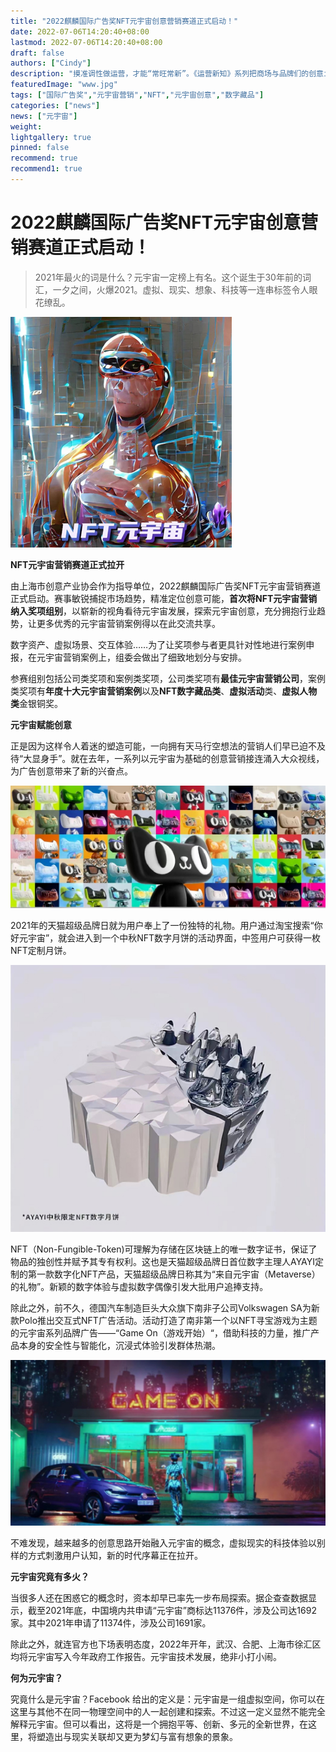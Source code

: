 ```yaml
---
title: "2022麒麟国际广告奖NFT元宇宙创意营销赛道正式启动！"
date: 2022-07-06T14:20:40+08:00
lastmod: 2022-07-06T14:20:40+08:00
draft: false
authors: ["Cindy"]
description: "摸准调性做运营，才能“常旺常新”。《运营新知》系列把商场与品牌们的创意idea扒开给你看。此篇为品牌、商场的元宇宙之战。"
featuredImage: "www.jpg"
tags: ["国际广告奖","元宇宙营销","NFT","元宇宙创意","数字藏品"]
categories: ["news"]
news: ["元宇宙"]
weight: 
lightgallery: true
pinned: false
recommend: true
recommend1: true
---
```


# 2022麒麟国际广告奖NFT元宇宙创意营销赛道正式启动！

> 2021年最火的词是什么？元宇宙一定榜上有名。这个诞生于30年前的词汇，一夕之间，火爆2021。虚拟、现实、想象、科技等一连串标签令人眼花缭乱。


![图片](yyuu.jpg)



**NFT元宇宙营销赛道正式拉开**

由上海市创意产业协会作为指导单位，2022麒麟国际广告奖NFT元宇宙营销赛道正式启动。赛事敏锐捕捉市场趋势，精准定位创意可能，**首次将NFT元宇宙营销纳入奖项组别**，以崭新的视角看待元宇宙发展，探索元宇宙创意，充分拥抱行业趋势，让更多优秀的元宇宙营销案例得以在此交流共享。

数字资产、虚拟场景、交互体验……为了让奖项参与者更具针对性地进行案例申报，在元宇宙营销案例上，组委会做出了细致地划分与安排。

参赛组别包括公司类奖项和案例类奖项，公司类奖项有**最佳元宇宙营销公司**，案例类奖项有**年度十大元宇宙营销案例**以及**NFT数字藏品类**、**虚拟活动**类、**虚拟人物类**金银铜奖。

**元宇宙赋能创意**

正是因为这样令人着迷的塑造可能，一向拥有天马行空想法的营销人们早已迫不及待“大显身手”。就在去年，一系列以元宇宙为基础的创意营销接连涌入大众视线，为广告创意带来了新的兴奋点。

![图片](llii.jpg)

2021年的天猫超级品牌日就为用户奉上了一份独特的礼物。用户通过淘宝搜索“你好元宇宙”，就会进入到一个中秋NFT数字月饼的活动界面，中签用户可获得一枚NFT定制月饼。

![图片](ttyy.jpg)

NFT（Non-Fungible-Token)可理解为存储在区块链上的唯一数字证书，保证了物品的独创性并赋予其专有权利。这也是天猫超级品牌日首位数字主理人AYAYI定制的第一款数字化NFT产品，天猫超级品牌日称其为“来自元宇宙（Metaverse）的礼物”。新颖的数字体验与虚拟数字偶像引发大批用户追捧支持。

除此之外，前不久，德国汽车制造巨头大众旗下南非子公司Volkswagen SA为新款Polo推出交互式NFT广告活动。活动打造了南非第一个以NFT寻宝游戏为主题的元宇宙系列品牌广告——“Game On（游戏开始）“，借助科技的力量，推广产品本身的安全性与智能化，沉浸式体验引发群体热潮。

![图片](www.jpg)

不难发现，越来越多的创意思路开始融入元宇宙的概念，虚拟现实的科技体验以别样的方式刺激用户认知，新的时代序幕正在拉开。

**元宇宙究竟有多火？**

当很多人还在困惑它的概念时，资本却早已率先一步布局探索。据企查查数据显示，截至2021年底，中国境内共申请“元宇宙”商标达11376件，涉及公司达1692家。其中2021年申请了11374件，涉及公司1691家。

除此之外，就连官方也下场表明态度，2022年开年，武汉、合肥、上海市徐汇区均将元宇宙写入今年政府工作报告。元宇宙技术发展，绝非小打小闹。

**何为元宇宙？**

究竟什么是元宇宙？Facebook 给出的定义是：元宇宙是一组虚拟空间，你可以在这里与其他不在同一物理空间中的人一起创建和探索。不过这一定义显然不能完全解释元宇宙。但可以看出，这将是一个拥抱平等、创新、多元的全新世界，在这里，将塑造出与现实关联却又更为梦幻与富有想象的景象。
